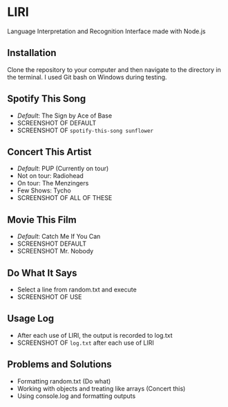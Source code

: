 # LIRI
Language Interpretation and Recognition Interface made with Node.js
## Installation
Clone the repository to your computer and then navigate to the directory in the terminal. I used Git bash on Windows during testing.
## Spotify This Song
- *Default*: The Sign by Ace of Base
- SCREENSHOT OF DEFAULT
- SCREENSHOT OF `spotify-this-song sunflower`
## Concert This Artist
- *Default*: PUP (Currently on tour)
- Not on tour: Radiohead
- On tour: The Menzingers
- Few Shows: Tycho
- SCREENSHOT OF ALL OF THESE
## Movie This Film
- *Default*: Catch Me If You Can
- SCREENSHOT DEFAULT
- SCREENSHOT Mr. Nobody
## Do What It Says
- Select a line from random.txt and execute
- SCREENSHOT OF USE
## Usage Log
- After each use of LIRI, the output is recorded to log.txt
- SCREENSHOT OF `log.txt` after each use of LIRI
## Problems and Solutions
- Formatting random.txt (Do what)
- Working with objects and treating like arrays (Concert this)
- Using console.log and formatting outputs